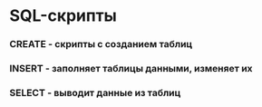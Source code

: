 # SQL-скрипты
### CREATE - скрипты с созданием таблиц
### INSERT - заполняет таблицы данными, изменяет их
### SELECT - выводит данные из таблиц